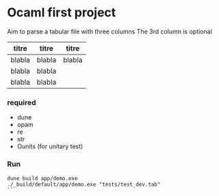 # Ocaml first project


Aim to parse a tabular file with three columns 
The 3rd column is optional

| titre | titre | titre | 
|:----------------:|:------------------:|:----------------------:|
| blabla           | blabla              |          blabla       |
| blabla           | blabla              |                     |
| blabla           | blabla              |                      |


### required 

- dune
- opam
- re
- str
- Ounits (for unitary test)


### Run

```
dune build app/demo.exe
./_build/default/app/demo.exe "tests/test_dev.tab" 
``
